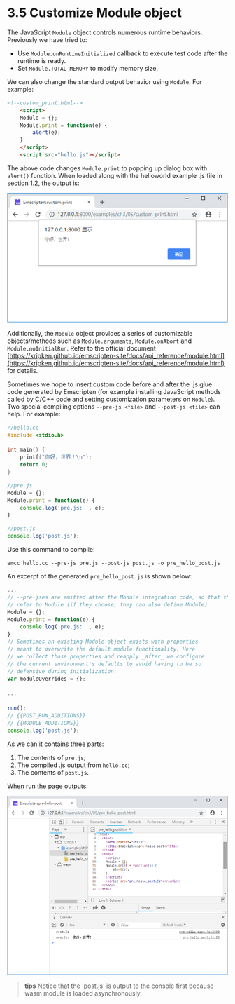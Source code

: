 # 3.5 Customize Module object

The JavaScript `Module` object controls numerous runtime behaviors. Previously we have tried to:

- Use `Module.onRuntimeInitialized` callback to execute test code after the runtime is ready.
- Set `Module.TOTAL_MEMORY` to modify memory size.

We can also change the standard output behavior using `Module`. For example:

```html
<!--custom_print.html-->
	<script>
	Module = {};
	Module.print = function(e) {
		alert(e);
	}
	</script>
	<script src="hello.js"></script>
```

The above code changes `Module.print` to popping up dialog box with `alert()` function. When loaded along with the helloworld example .js file in section 1.2, the output is:

![](images/05-custom-print.png)

Additionally, the `Module` object provides a series of customizable objects/methods such as `Module.arguments`, `Module.onAbort` and `Module.noInitialRun`. Refer to the official document [https://kripken.github.io/emscripten-site/docs/api_reference/module.html](https://kripken.github.io/emscripten-site/docs/api_reference/module.html) for details.

Sometimes we hope to insert custom code before and after the .js glue code generated by Emscripten (for example installing JavaScript methods called by C/C++ code and setting customization parameters on `Module`). Two special compiling options `--pre-js <file>` and `--post-js <file>` can help. For example:

```c
//hello.cc
#include <stdio.h>

int main() {
	printf("你好，世界！\n");
	return 0;
}
```

```js
//pre.js
Module = {};
Module.print = function(e) {
	console.log('pre.js: ', e);
}
```

```js
//post.js
console.log('post.js');
```

Use this command to compile:

```
emcc hello.cc --pre-js pre.js --post-js post.js -o pre_hello_post.js
```

An excerpt of the generated `pre_hello_post.js` is shown below:

```js
...
// --pre-jses are emitted after the Module integration code, so that they can
// refer to Module (if they choose; they can also define Module)
Module = {};
Module.print = function(e) {
	console.log('pre.js: ', e);
}
// Sometimes an existing Module object exists with properties
// meant to overwrite the default module functionality. Here
// we collect those properties and reapply _after_ we configure
// the current environment's defaults to avoid having to be so
// defensive during initialization.
var moduleOverrides = {};

...

run();
// {{POST_RUN_ADDITIONS}}
// {{MODULE_ADDITIONS}}
console.log('post.js');
```

As we can it contains three parts:

1. The contents of `pre.js`;
1. The compiled .js output from `hello.cc`;
1. The contents of `post.js`.

When run the page outputs:

![](images/05-pre-post.png)

> **tips** Notice that the 'post.js' is output to the console first because wasm module is loaded asynchronously.
